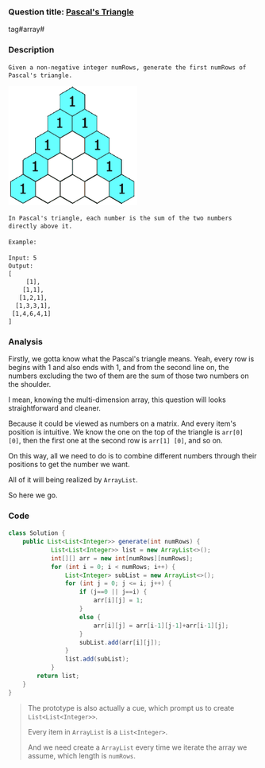 ### Question title: [Pascal's Triangle](https://leetcode-cn.com/problems/pascals-triangle/)

tag#array#



### Description

```
Given a non-negative integer numRows, generate the first numRows of Pascal's triangle.
```

![PascalTriangleAnimated2](.\PascalTriangleAnimated2.gif)

```
In Pascal's triangle, each number is the sum of the two numbers directly above it.

Example:

Input: 5
Output:
[
     [1],
    [1,1],
   [1,2,1],
  [1,3,3,1],
 [1,4,6,4,1]
]
```



### Analysis

Firstly, we gotta know what the  Pascal's triangle means. Yeah, every row is begins with 1 and also ends with 1, and from the second line on, the numbers excluding the two of them are the sum of those two numbers on the shoulder.



I mean, knowing the multi-dimension array, this question will looks straightforward and cleaner.



Because it could be viewed as numbers on a matrix. And every item's position is intuitive. We know the one on the top of the triangle is `arr[0] [0]`, then the first one at the second row is `arr[1] [0]`, and so on.



On this way, all we need to do is to combine different numbers through their positions to get the number we want.

All of it will being realized by `ArrayList`.

So here we go.



### Code

```java
class Solution {
    public List<List<Integer>> generate(int numRows) {
            List<List<Integer>> list = new ArrayList<>();
            int[][] arr = new int[numRows][numRows];
            for (int i = 0; i < numRows; i++) {
                List<Integer> subList = new ArrayList<>();
                for (int j = 0; j <= i; j++) {
                    if (j==0 || j==i) {
                        arr[i][j] = 1;
                    }
                    else {
                        arr[i][j] = arr[i-1][j-1]+arr[i-1][j];
                    }
                    subList.add(arr[i][j]);
                }
                list.add(subList);
            }
        return list;
    }
}
```

> The prototype is also actually a cue, which prompt us to create `List<List<Integer>>`.
>
> Every item in `ArrayList` is a `List<Integer>`.
>
> And we need create a `ArrayList` every time we iterate the array we assume, which length is `numRows`.

